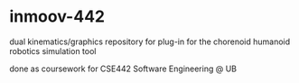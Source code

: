# inmoov-442
dual kinematics/graphics repository for plug-in for the chorenoid humanoid robotics simulation tool

done as coursework for CSE442 Software Engineering @ UB
